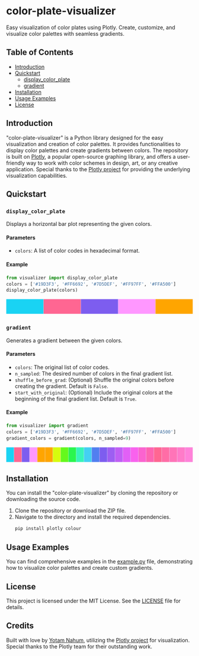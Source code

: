 # color-plate-visualizer
Easy visualization of color plates using Plotly. Create, customize, and visualize color palettes with seamless gradients.

## Table of Contents
- [Introduction](#introduction)
- [Quickstart](#Quickstart)
  - [display_color_plate](#display_color_plate)
  - [gradient](#gradient)
- [Installation](#installation)
- [Usage Examples](#usage-examples)
- [License](#license)

## Introduction
"color-plate-visualizer" is a Python library designed for the easy visualization and creation of color palettes. It provides functionalities to display color palettes and create gradients between colors. The repository is built on [Plotly](https://github.com/plotly/plotly.py), a popular open-source graphing library, and offers a user-friendly way to work with color schemes in design, art, or any creative application. Special thanks to the [Plotly project](https://github.com/plotly/plotly.py) for providing the underlying visualization capabilities.

## Quickstart
### `display_color_plate`
Displays a horizontal bar plot representing the given colors.

#### Parameters
- `colors`: A list of color codes in hexadecimal format.

#### Example
```python
from visualizer import display_color_plate
colors = ['#19D3F3', '#FF6692', '#7D5DEF', '#FF97FF', '#FFA500']
display_color_plate(colors)
```
![Original Color Palette](original.png)


### `gradient`
Generates a gradient between the given colors.

#### Parameters
- `colors`: The original list of color codes.
- `n_sampled`: The desired number of colors in the final gradient list.
- `shuffle_before_grad`: (Optional) Shuffle the original colors before creating the gradient. Default is `False`.
- `start_with_original`: (Optional) Include the original colors at the beginning of the final gradient list. Default is `True`.

#### Example
```python
from visualizer import gradient
colors = ['#19D3F3', '#FF6692', '#7D5DEF', '#FF97FF', '#FFA500']
gradient_colors = gradient(colors, n_sampled=9)
```
![Gradient Colors](gradient.png)

## Installation
You can install the "color-plate-visualizer" by cloning the repository or downloading the source code.
1. Clone the repository or download the ZIP file.
2. Navigate to the directory and install the required dependencies.
   ```bash
   pip install plotly colour
   ```

## Usage Examples
You can find comprehensive examples in the [example.py](./example.py) file, demonstrating how to visualize color palettes and create custom gradients.

## License
This project is licensed under the MIT License. See the [LICENSE](./LICENSE) file for details.

## Credits
Built with love by [Yotam Nahum](https://github.com/yotamnahum), utilizing the [Plotly project](https://github.com/plotly/plotly.py) for visualization. Special thanks to the Plotly team for their outstanding work.